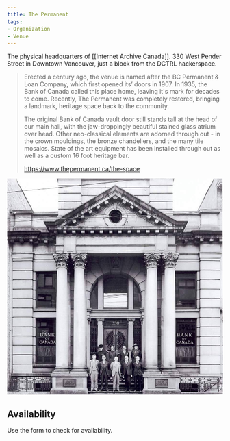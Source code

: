 ```yaml
---
title: The Permanent
tags:
- Organization
- Venue
---
```


The physical headquarters of [[Internet Archive Canada]]. 330 West Pender Street in Downtown Vancouver, just a block from the DCTRL hackerspace.

> Erected a century ago, the venue is named after the BC Permanent & Loan Company, which first opened its’ doors in 1907. In 1935, the Bank of Canada called this place home, leaving it's mark for decades to come. Recently, The Permanent was completely restored, bringing a landmark, heritage space back to the community. 
>
> The original Bank of Canada vault door still stands tall at the head of our main hall, with the jaw-droppingly beautiful stained glass atrium over head. Other neo-classical elements are adorned through out - in the crown mouldings, the bronze chandeliers, and the many tile mosaics. State of the art equipment has been installed through out as well as a custom 16 foot heritage bar. 
>
> <https://www.thepermanent.ca/the-space>

![Historic photo as Bank of Canada](thepermanent_historic.jpeg)

## Availability

Use the form to check for availability. 